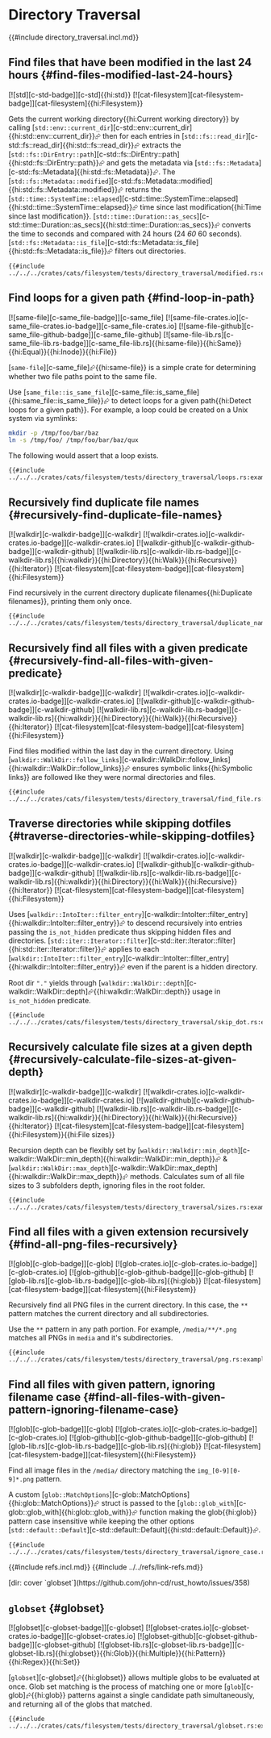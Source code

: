 # Directory Traversal

{{#include directory_traversal.incl.md}}

## Find files that have been modified in the last 24 hours {#find-files-modified-last-24-hours}

[![std][c-std-badge]][c-std]{{hi:std}} [![cat-filesystem][cat-filesystem-badge]][cat-filesystem]{{hi:Filesystem}}

Gets the current working directory{{hi:Current working directory}} by calling [`std::env::current_dir`][c-std::env::current_dir]{{hi:std::env::current_dir}}⮳ then for each entries in [`std::fs::read_dir`][c-std::fs::read_dir]{{hi:std::fs::read_dir}}⮳ extracts the
[`std::fs::DirEntry::path`][c-std::fs::DirEntry::path]{{hi:std::fs::DirEntry::path}}⮳ and gets the metadata via [`std::fs::Metadata`][c-std::fs::Metadata]{{hi:std::fs::Metadata}}⮳. The
[`std::fs::Metadata::modified`][c-std::fs::Metadata::modified]{{hi:std::fs::Metadata::modified}}⮳ returns the [`std::time::SystemTime::elapsed`][c-std::time::SystemTime::elapsed]{{hi:std::time::SystemTime::elapsed}}⮳ time since last modification{{hi:Time since last modification}}. [`std::time::Duration::as_secs`][c-std::time::Duration::as_secs]{{hi:std::time::Duration::as_secs}}⮳ converts the time to seconds and compared with 24 hours (24 *60* 60 seconds). [`std::fs::Metadata::is_file`][c-std::fs::Metadata::is_file]{{hi:std::fs::Metadata::is_file}}⮳ filters out directories.

```rust,editable
{{#include ../../../crates/cats/filesystem/tests/directory_traversal/modified.rs:example}}
```

## Find loops for a given path {#find-loop-in-path}

[![same-file][c-same_file-badge]][c-same_file] [![same-file-crates.io][c-same_file-crates.io-badge]][c-same_file-crates.io] [![same-file-github][c-same_file-github-badge]][c-same_file-github] [![same-file-lib.rs][c-same_file-lib.rs-badge]][c-same_file-lib.rs]{{hi:same-file}}{{hi:Same}}{{hi:Equal}}{{hi:Inode}}{{hi:File}}

[`same-file`][c-same_file]⮳{{hi:same-file}} is a simple crate for determining whether two file paths point to the same file.

Use [`same_file::is_same_file`][c-same_file::is_same_file]{{hi:same_file::is_same_file}}⮳ to detect loops for a given path{{hi:Detect loops for a given path}}. For example, a loop could be created on a Unix system via symlinks:

```bash
mkdir -p /tmp/foo/bar/baz
ln -s /tmp/foo/ /tmp/foo/bar/baz/qux
```

The following would assert that a loop exists.

```rust,editable
{{#include ../../../crates/cats/filesystem/tests/directory_traversal/loops.rs:example}}
```

## Recursively find duplicate file names {#recursively-find-duplicate-file-names}

[![walkdir][c-walkdir-badge]][c-walkdir] [![walkdir-crates.io][c-walkdir-crates.io-badge]][c-walkdir-crates.io] [![walkdir-github][c-walkdir-github-badge]][c-walkdir-github] [![walkdir-lib.rs][c-walkdir-lib.rs-badge]][c-walkdir-lib.rs]{{hi:walkdir}}{{hi:Directory}}{{hi:Walk}}{{hi:Recursive}}{{hi:Iterator}} [![cat-filesystem][cat-filesystem-badge]][cat-filesystem]{{hi:Filesystem}}

Find recursively in the current directory duplicate filenames{{hi:Duplicate filenames}}, printing them only once.

```rust,editable
{{#include ../../../crates/cats/filesystem/tests/directory_traversal/duplicate_name.rs:example}}
```

## Recursively find all files with a given predicate {#recursively-find-all-files-with-given-predicate}

[![walkdir][c-walkdir-badge]][c-walkdir] [![walkdir-crates.io][c-walkdir-crates.io-badge]][c-walkdir-crates.io] [![walkdir-github][c-walkdir-github-badge]][c-walkdir-github] [![walkdir-lib.rs][c-walkdir-lib.rs-badge]][c-walkdir-lib.rs]{{hi:walkdir}}{{hi:Directory}}{{hi:Walk}}{{hi:Recursive}}{{hi:Iterator}} [![cat-filesystem][cat-filesystem-badge]][cat-filesystem]{{hi:Filesystem}}

Find files modified within the last day in the current directory. Using [`walkdir::WalkDir::follow_links`][c-walkdir::WalkDir::follow_links]{{hi:walkdir::WalkDir::follow_links}}⮳ ensures symbolic links{{hi:Symbolic links}} are followed like they were normal directories and files.

```rust,editable
{{#include ../../../crates/cats/filesystem/tests/directory_traversal/find_file.rs:example}}
```

## Traverse directories while skipping dotfiles {#traverse-directories-while-skipping-dotfiles}

[![walkdir][c-walkdir-badge]][c-walkdir] [![walkdir-crates.io][c-walkdir-crates.io-badge]][c-walkdir-crates.io] [![walkdir-github][c-walkdir-github-badge]][c-walkdir-github] [![walkdir-lib.rs][c-walkdir-lib.rs-badge]][c-walkdir-lib.rs]{{hi:walkdir}}{{hi:Directory}}{{hi:Walk}}{{hi:Recursive}}{{hi:Iterator}} [![cat-filesystem][cat-filesystem-badge]][cat-filesystem]{{hi:Filesystem}}

Uses [`walkdir::IntoIter::filter_entry`][c-walkdir::IntoIter::filter_entry]{{hi:walkdir::IntoIter::filter_entry}}⮳ to descend recursively into entries passing the `is_not_hidden` predicate thus skipping hidden files and directories. [`std::iter::Iterator::filter`][c-std::iter::Iterator::filter]{{hi:std::iter::Iterator::filter}}⮳ applies to each [`walkdir::IntoIter::filter_entry`][c-walkdir::IntoIter::filter_entry]{{hi:walkdir::IntoIter::filter_entry}}⮳ even if the parent is a hidden directory.

Root dir `"."` yields through [`walkdir::WalkDir::depth`][c-walkdir::WalkDir::depth]⮳{{hi:walkdir::WalkDir::depth}} usage in `is_not_hidden` predicate.

```rust,editable
{{#include ../../../crates/cats/filesystem/tests/directory_traversal/skip_dot.rs:example}}
```

## Recursively calculate file sizes at a given depth {#recursively-calculate-file-sizes-at-given-depth}

[![walkdir][c-walkdir-badge]][c-walkdir] [![walkdir-crates.io][c-walkdir-crates.io-badge]][c-walkdir-crates.io] [![walkdir-github][c-walkdir-github-badge]][c-walkdir-github] [![walkdir-lib.rs][c-walkdir-lib.rs-badge]][c-walkdir-lib.rs]{{hi:walkdir}}{{hi:Directory}}{{hi:Walk}}{{hi:Recursive}}{{hi:Iterator}} [![cat-filesystem][cat-filesystem-badge]][cat-filesystem]{{hi:Filesystem}}{{hi:File sizes}}

Recursion depth can be flexibly set by [`walkdir::Walkdir::min_depth`][c-walkdir::WalkDir::min_depth]{{hi:walkdir::WalkDir::min_depth}}⮳ & [`walkdir::WalkDir::max_depth`][c-walkdir::WalkDir::max_depth]{{hi:walkdir::WalkDir::max_depth}}⮳ methods. Calculates sum of all file sizes to 3 subfolders depth, ignoring files in the root folder.

```rust,editable
{{#include ../../../crates/cats/filesystem/tests/directory_traversal/sizes.rs:example}}
```

## Find all files with a given extension recursively {#find-all-png-files-recursively}

[![glob][c-glob-badge]][c-glob] [![glob-crates.io][c-glob-crates.io-badge]][c-glob-crates.io] [![glob-github][c-glob-github-badge]][c-glob-github] [![glob-lib.rs][c-glob-lib.rs-badge]][c-glob-lib.rs]{{hi:glob}} [![cat-filesystem][cat-filesystem-badge]][cat-filesystem]{{hi:Filesystem}}

Recursively find all PNG files in the current directory. In this case, the `**` pattern matches the current directory and all subdirectories.

Use the `**` pattern in any path portion. For example, `/media/**/*.png` matches all PNGs in `media` and it's subdirectories.

```rust,editable
{{#include ../../../crates/cats/filesystem/tests/directory_traversal/png.rs:example}}
```

## Find all files with given pattern, ignoring filename case {#find-all-files-with-given-pattern-ignoring-filename-case}

[![glob][c-glob-badge]][c-glob] [![glob-crates.io][c-glob-crates.io-badge]][c-glob-crates.io] [![glob-github][c-glob-github-badge]][c-glob-github] [![glob-lib.rs][c-glob-lib.rs-badge]][c-glob-lib.rs]{{hi:glob}} [![cat-filesystem][cat-filesystem-badge]][cat-filesystem]{{hi:Filesystem}}

Find all image files in the `/media/` directory matching the `img_[0-9][0-9]*.png` pattern.

A custom [`glob::MatchOptions`][c-glob::MatchOptions]{{hi:glob::MatchOptions}}⮳ struct is passed to the [`glob::glob_with`][c-glob::glob_with]{{hi:glob::glob_with}}⮳ function making the glob{{hi:glob}} pattern case insensitive while keeping the other options [`std::default::Default`][c-std::default::Default]{{hi:std::default::Default}}⮳.

```rust,editable
{{#include ../../../crates/cats/filesystem/tests/directory_traversal/ignore_case.rs:example}}
```

{{#include refs.incl.md}}
{{#include ../../refs/link-refs.md}}

<div class="hidden">
[dir: cover `globset`](https://github.com/john-cd/rust_howto/issues/358)

## `globset` {#globset}

[![globset][c-globset-badge]][c-globset] [![globset-crates.io][c-globset-crates.io-badge]][c-globset-crates.io] [![globset-github][c-globset-github-badge]][c-globset-github] [![globset-lib.rs][c-globset-lib.rs-badge]][c-globset-lib.rs]{{hi:globset}}{{hi:Glob}}{{hi:Multiple}}{{hi:Pattern}}{{hi:Regex}}{{hi:Set}}

[`globset`][c-globset]⮳{{hi:globset}} allows multiple globs to be evaluated at once. Glob set matching is the process of matching one or more [`glob`][c-glob]⮳{{hi:glob}} patterns against a single candidate path simultaneously, and returning all of the globs that matched.

```rust,editable
{{#include ../../../crates/cats/filesystem/tests/directory_traversal/globset.rs:example}}
```

</div>
